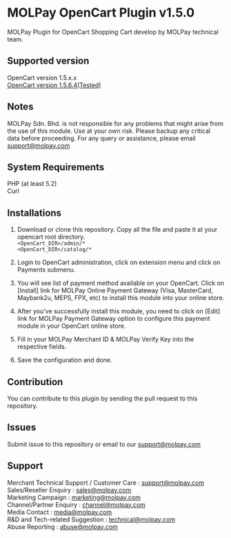 MOLPay OpenCart Plugin v1.5.0
==============================
MOLPay Plugin for OpenCart Shopping Cart develop by MOLPay technical team.

Supported version
-----------------
OpenCart version 1.5.x.x <br>
[OpenCart version 1.5.6.4(Tested)](https://github.com/MOLPay/OpenCart_Plugin/releases/tag/v1.5.6.4)

Notes
-----
MOLPay Sdn. Bhd. is not responsible for any problems that might arise from the use of this module. 
Use at your own risk. Please backup any critical data before proceeding. For any query or 
assistance, please email support@molpay.com

System Requirements
--------------------
PHP (at least 5.2) <br>
Curl

Installations
-------------
1. Download or clone this repository. Copy all the file and paste it at your opencart root directory.  
`<OpenCart_DIR>/admin/*`  
`<OpenCart_DIR>/catalog/*`

2. Login to OpenCart administration, click on extension menu and click on Payments submenu.

3. You will see list of payment method available on your OpenCart. Click on [Install] link for MOLPay Online Payment Gateway (Visa, MasterCard, Maybank2u, MEPS, FPX, etc) to install this module into your online store.  

4. After you’ve successfully install this module, you need to click on [Edit] link for MOLPay Payment Gateway option to configure this payment module in your OpenCart online store.

5. Fill in your MOLPay Merchant ID & MOLPay Verify Key into the respective fields.

6. Save the configuration and done.

Contribution
------------
You can contribute to this plugin by sending the pull request to this repository.

Issues
------------
Submit issue to this repository or email to our support@molpay.com

Support
-------
Merchant Technical Support / Customer Care : support@molpay.com <br>
Sales/Reseller Enquiry : sales@molpay.com <br>
Marketing Campaign : marketing@molpay.com <br>
Channel/Partner Enquiry : channel@molpay.com <br>
Media Contact : media@molpay.com <br>
R&D and Tech-related Suggestion : technical@molpay.com <br>
Abuse Reporting : abuse@molpay.com

